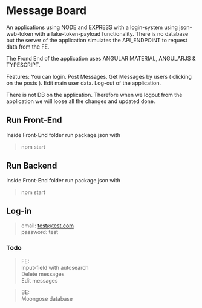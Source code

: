 #  Message Board
An applications using NODE and EXPRESS with a login-system using json-web-token with a fake-token-payload functionality. There is no database but the server of the application simulates the API_ENDPOINT to request data from the FE.

The Frond End of the application uses ANGULAR MATERIAL, ANGULARJS & TYPESCRIPT.  

Features:
You can login. 
Post Messages.
Get Messages by users ( clicking on the posts ). 
Edit main user data.
Log-out of the application.

There is not DB on the application. Therefore when we logout from the application we will loose all the changes and updated done.

## Run Front-End
Inside Front-End folder run package.json with

> npm start

## Run Backend
Inside Front-End folder run package.json with

> npm start

## Log-in
> email: test@test.com<br>
> password: test


### Todo

> FE:<br/>
> Input-field with autosearch <br/>
> Delete messages <br/>
> Edit messages <br/>

> BE:<br/>
> Moongose database <br/>